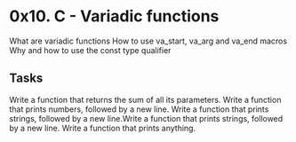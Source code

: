 # 0x10. C - Variadic functions
What are variadic functions
How to use va_start, va_arg and va_end macros
Why and how to use the const type qualifier

## Tasks
Write a function that returns the sum of all its parameters.
Write a function that prints numbers, followed by a new line.
Write a function that prints strings, followed by a new line.Write a function that prints strings, followed by a new line.
Write a function that prints anything.